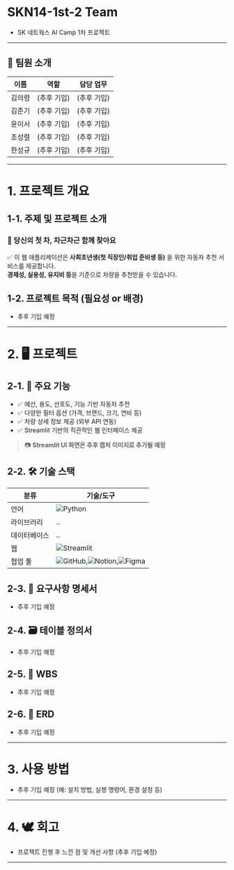 # SKN14-1st-2 Team

- SK 네트웍스 AI Camp 1차 프로젝트

---

## 👥 팀원 소개

| 이름  | 역할 | 담당 업무 |
|-----|-----|-|
| 김의령 | (추후 기입) | (추후 기입) |
| 김준기 | (추후 기입) | (추후 기입) |
| 윤이서 | (추후 기입) | (추후 기입) |
| 조성렬 | (추후 기입) | (추후 기입) |
| 한성규 | (추후 기입) | (추후 기입) |


---

# 1. 프로젝트 개요

## 1-1. 주제 및 프로젝트 소개

### 🚗 당신의 첫 차, 차근차근 함께 찾아요

✅ 이 웹 애플리케이션은 **사회초년생(첫 직장인/취업 준비생 등)** 을 위한 자동차 추천 서비스를 제공합니다.  
**경제성, 실용성, 유지비 등**을 기준으로 차량을 추천받을 수 있습니다.

## 1-2. 프로젝트 목적 (필요성 or 배경)

- 추후 기입 예정

---

# 2. 🖥️ 프로젝트

## 2-1. 📌 주요 기능

- ✅ 예산, 용도, 선호도, 기능 기반 자동차 추천  
- ✅ 다양한 필터 옵션 (가격, 브랜드, 크기, 연비 등)  
- ✅ 차량 상세 정보 제공 (외부 API 연동)  
- ✅ Streamlit 기반의 직관적인 웹 인터페이스 제공

> 📷 **Streamlit UI 화면은 추후 캡처 이미지로 추가될 예정**

## 2-2. 🛠️ 기술 스택


| 분류 | 기술/도구                                                                                                                                                                                                       |
|------|-------------------------------------------------------------------------------------------------------------------------------------------------------------------------------------------------------------|
| 언어 | ![Python](https://img.shields.io/badge/Python-3776AB?style=for-the-badge&logo=python&logoColor=white)                                                                                                       |
| 라이브러리 | ..                                                                                                                                                                                                          |
| 데이터베이스 | ..                                                                                                                                                                                                          |
| 웹 | ![Streamlit](https://img.shields.io/badge/Streamlit-FF4B4B?style=for-the-badge&logo=streamlit&logoColor=white)                                                                                              |
| 협업 툴 | ![GitHub](https://img.shields.io/badge/GitHub-181717?style=for-the-badge&logo=github&logoColor=white),![Notion](https://img.shields.io/badge/Notion-000000?style=for-the-badge&logo=notion&logoColor=white),![Figma](https://img.shields.io/badge/Figma-F24E1E?style=for-the-badge&logo=figma&logoColor=white)|


## 2-3. 📝 요구사항 명세서

- 추후 기입 예정

## 2-4. 🗃️ 테이블 정의서

- 추후 기입 예정

## 2-5. 📅 WBS

- 추후 기입 예정

## 2-6. 🧩 ERD

- 추후 기입 예정

---

# 3. 사용 방법

- 추후 기입 예정 (예: 설치 방법, 실행 명령어, 환경 설정 등)

---

# 4. 🕊️ 회고

- 프로젝트 진행 후 느낀 점 및 개선 사항 (추후 기입 예정)

---

